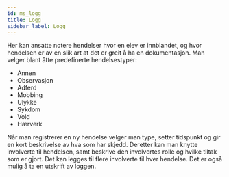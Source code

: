 ```yaml
---
id: ms_logg
title: Logg
sidebar_label: Logg
---
```

Her kan ansatte notere hendelser hvor en elev er innblandet, og hvor hendelsen er av en slik art at det er greit å ha en dokumentasjon.
Man velger blant åtte predefinerte hendelsestyper:
- Annen
- Observasjon
- Adferd
- Mobbing
- Ulykke
- Sykdom
- Vold
- Hærverk

Når man registrerer en ny hendelse velger man type, setter tidspunkt og gir en kort beskrivelse av hva som har skjedd. Deretter kan man knytte involverte til hendelsen, samt beskrive den involvertes rolle og hvilke tiltak som er gjort. Det kan legges til flere involverte til hver hendelse. Det er også mulig å ta en utskrift av loggen.
